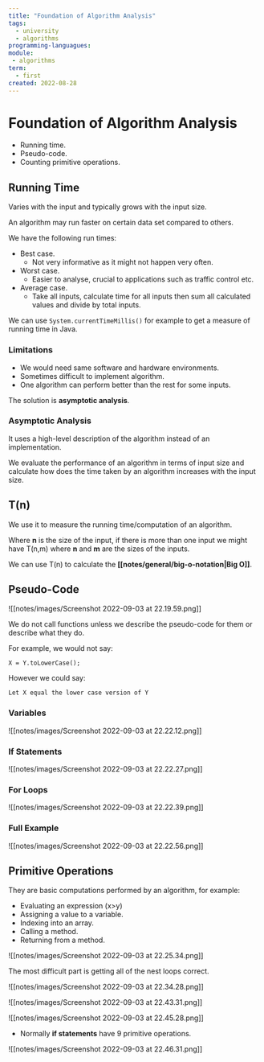 ```yaml
---
title: "Foundation of Algorithm Analysis" 
tags:
  - university
  - algorithms
programming-languagues:
module:
 - algorithms
term:
  - first
created: 2022-08-28
---
```

# Foundation of Algorithm Analysis

- Running time.
- Pseudo-code.
- Counting primitive operations.

## Running Time
Varies with the input and typically grows with the input size.

An algorithm may run faster on certain data set compared to others.

We have the following run times:
- Best case.
    - Not very informative as it might not happen very often.
- Worst case.
    - Easier to analyse, crucial to applications such as traffic control etc.
- Average case.
    - Take all inputs, calculate time for all inputs then sum all calculated values and divide by total inputs.

We can use `System.currentTimeMillis()` for example to get a measure of running time in Java.

### Limitations
- We would need same software and hardware environments.
- Sometimes difficult to implement algorithm.
- One algorithm can perform better than the rest for some inputs.

The solution is **asymptotic analysis**.

### Asymptotic Analysis
It uses a high-level description of the algorithm instead of an implementation.

We evaluate the performance of an algorithm in terms of input size and calculate how does the time taken by an algorithm increases with the input size.

## T(n)
We use it to measure the running time/computation of an algorithm.

Where **n** is the size of the input, if there is more than one input we might have T(n,m) where **n** and **m** are the sizes of the inputs.

We can use T(n) to calculate the **[[notes/general/big-o-notation|Big O]]**.

## Pseudo-Code
![[notes/images/Screenshot 2022-09-03 at 22.19.59.png]]

We do not call functions unless we describe the pseudo-code for them or describe what they do.

For example, we would not say:

```
X = Y.toLowerCase();
```

However we could say:

```
Let X equal the lower case version of Y
```

### Variables
![[notes/images/Screenshot 2022-09-03 at 22.22.12.png]]

### If Statements
![[notes/images/Screenshot 2022-09-03 at 22.22.27.png]]

### For Loops
![[notes/images/Screenshot 2022-09-03 at 22.22.39.png]]

### Full Example
![[notes/images/Screenshot 2022-09-03 at 22.22.56.png]]

## Primitive Operations
They are basic computations performed by an algorithm, for example:

- Evaluating an expression (x>y)
- Assigning a value to a variable.
- Indexing into an array.
- Calling a method.
- Returning from a method.

![[notes/images/Screenshot 2022-09-03 at 22.25.34.png]]

The most difficult part is getting all of the nest loops correct.

![[notes/images/Screenshot 2022-09-03 at 22.34.28.png]]

![[notes/images/Screenshot 2022-09-03 at 22.43.31.png]]

![[notes/images/Screenshot 2022-09-03 at 22.45.28.png]]

- Normally **if statements** have 9 primitive operations.

![[notes/images/Screenshot 2022-09-03 at 22.46.31.png]]